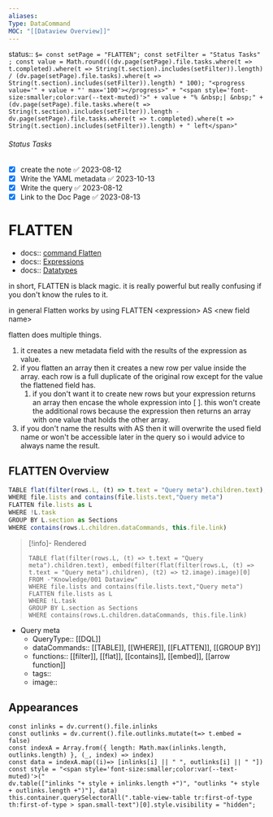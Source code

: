 ```yaml
---
aliases: 
Type: DataCommand
MOC: "[[Dataview Overview]]"
---
```


status::  `$= const setPage = "FLATTEN"; const setFilter = "Status Tasks" ; const value = Math.round(((dv.page(setPage).file.tasks.where(t => t.completed).where(t => String(t.section).includes(setFilter)).length) / (dv.page(setPage).file.tasks).where(t => String(t.section).includes(setFilter)).length) * 100); "<progress value='" + value + "' max='100'></progress>" + "<span style='font-size:smaller;color:var(--text-muted)'>" + value + "% &nbsp;| &nbsp;" + (dv.page(setPage).file.tasks.where(t => String(t.section).includes(setFilter)).length - dv.page(setPage).file.tasks.where(t => t.completed).where(t => String(t.section).includes(setFilter)).length) + " left</span>" `

###### Status Tasks
- [x] create the note ✅ 2023-08-12
- [x] Write the YAML metadata ✅ 2023-10-13
- [x] Write the query ✅ 2023-08-12
- [x] Link to the Doc Page ✅ 2023-08-13

# FLATTEN

- docs:: [command Flatten](https://blacksmithgu.github.io/obsidian-dataview/queries/data-commands/#flatten)
- docs:: [Expressions](https://blacksmithgu.github.io/obsidian-dataview/reference/expressions/)
- docs:: [Datatypes](https://blacksmithgu.github.io/obsidian-dataview/annotation/types-of-metadata/)

in short, FLATTEN is black magic. it is really powerful but really confusing if you don't know the rules to it.

in general Flatten works by using
FLATTEN \<expression> AS \<new field name>

flatten does multiple things. 
1. it creates a new metadata field with the results of the expression as value.
2. if you flatten an array then it creates a new row per value inside the array. each row is a full duplicate of the original row except for the value the flattened field has.
    1. if you don't want it to create new rows but your expression returns an array then encase the whole expression into [ ]. this won't create the additional rows because the expression then returns an array with one value that holds the other array.
3. if you don't name the results with AS then it will overwrite the used field name or won't be accessible later in the query so i would advice to always name the result.

## FLATTEN Overview

```js 
TABLE flat(filter(rows.L, (t) => t.text = "Query meta").children.text), embed(filter(flat(filter(rows.L, (t) => t.text = "Query meta").children), (t2) => t2.image).image)[0]
WHERE file.lists and contains(file.lists.text,"Query meta")
FLATTEN file.lists as L
WHERE !L.task
GROUP BY L.section as Sections
WHERE contains(rows.L.children.dataCommands, this.file.link)
```

>[!info]- Rendered
>```dataview
>TABLE flat(filter(rows.L, (t) => t.text = "Query meta").children.text), embed(filter(flat(filter(rows.L, (t) => t.text = "Query meta").children), (t2) => t2.image).image)[0]
>FROM -"Knowledge/001 Dataview"
>WHERE file.lists and contains(file.lists.text,"Query meta")
>FLATTEN file.lists as L
>WHERE !L.task
>GROUP BY L.section as Sections
>WHERE contains(rows.L.children.dataCommands, this.file.link)
>```

- Query meta
    - QueryType:: [[DQL]]
    - dataCommands:: [[TABLE]], [[WHERE]], [[FLATTEN]], [[GROUP BY]]
    - functions:: [[filter]], [[flat]], [[contains]], [[embed]], [[arrow function]]
    - tags:: 
    - image:: 


## Appearances

```dataviewjs
const inlinks = dv.current().file.inlinks
const outlinks = dv.current().file.outlinks.mutate(t=> t.embed = false)
const indexA = Array.from({ length: Math.max(inlinks.length, outlinks.length) }, (_, index) => index)
const data = indexA.map((i)=> [inlinks[i] || " ", outlinks[i] || " "])
const style = "<span style='font-size:smaller;color:var(--text-muted)'>("
dv.table(["inlinks "+ style + inlinks.length +")", "outlinks "+ style + outlinks.length +")"], data)
this.container.querySelectorAll(".table-view-table tr:first-of-type th:first-of-type > span.small-text")[0].style.visibility = "hidden";
```

